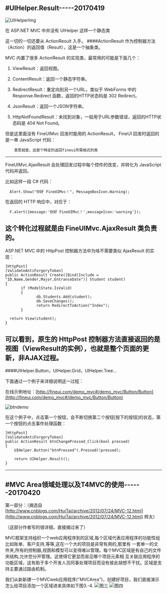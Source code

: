 

#UIHelper.Result-----20170419
----------------

![UIHelperImg](./img/UIHelperImg.png)

在 ASP.NET MVC 中并没有 UIHelper 这样一个静态类

这一切的一切还要从 ActionResult 入手。
####ActionResult
作为控制器方法（Action）的返回值（Result），这是一个抽象类。

MVC 内置了很多 ActionResult 的实现类，最常用的可能是下面几个：

1. ViewResult：返回视图。

2. ContentResult：返回一个静态字符串。

3. RedirectResult：重定向到另一个URL，类似于 WebForms 中的 Response.Redirect 函数，返回的HTTP状态码是 302 Redirect。

4. JsonResult：返回一个JSON字符串。

5. HttpNotFoundResult：未找到对象，一般用于URL参数错误，返回的HTTP状态码是 404 Not Found。


但是这里面没有 FineUIMvc 回发时能用的 ActionResult， FineUI 回发时返回的是一串 JavaScript 代码：

        意思就是，这是个特定的返回fineui所需格式的类

------------
FineUIMvc.AjaxResult 会处理回发过程中每个控件的改变，并转化为 JavaScript 代码并返回。

比如这样一段 C# 代码：
```
  Alert.Show("你好 FineUIMvc！", MessageBoxIcon.Warning);
 ```

在返回的 HTTP 响应中，对应于：
```
  F.alert({message:'你好 FineUIMvc！',messageIcon:'warning'});
 ```
这个转化过程就是由 FineUIMvc.AjaxResult 类负责的。
----------
ASP.NET MVC 中的 HttpPost 控制器方法中为啥不需要类似 AjaxResult 的实现：

```
[HttpPost]
[ValidateAntiForgeryToken]
public ActionResult Create([Bind(Include = "ID,Name,Gender,Major,EntranceDate")] Student student)
{
       if (ModelState.IsValid)
       {
              db.Students.Add(student);
              db.SaveChanges();
              return RedirectToAction("Index");
       }
 
  return View(student);
}
```
可以看到，原生的 HttpPost 控制器方法直接返回的是视图（ViewResult的实例），也就是整个页面的更新，非AJAX过程。
---------
####UIHelper.Button，UIHelper.Grid，UIHelper.Tree... 

下面通过一个例子来详细说明这一过程：

在线示例地址：[http://fineui.com/demo_mvc#/demo_mvc/Button/Button](http://fineui.com/demo_mvc#/demo_mvc/Button/Button)

![btndemo](./img/btndemo.png)

在这个例子中，点击第一个按钮，会不断切换第二个按钮[按下的按钮]的状态，第一个按钮的点击事件处理函数：
```
[HttpPost]
[ValidateAntiForgeryToken]
public ActionResult btnChangePressed_Click(bool pressed)
{
    UIHelper.Button("btnPressed").Pressed(!pressed);

    return UIHelper.Result();
}

```
----------------

#MVC Area领域处理以及T4MVC的使用------20170420
-------------
第一部分：（摘选自[http://www.cnblogs.com/HuiTai/archive/2012/07/24/MVC-12.html](http://www.cnblogs.com/HuiTai/archive/2012/07/24/MVC-12.html) 辉太）

（这部分作者写的很详细，直接摘过来了）

MVC框架支持组织一个web应用程序到的区域,每个区域代表应用程序的功能性组比如账单、客户支持,等等,这在一个大的项目是非常有用的,那里有 一套单一的文件夹,所有的控制器,视图和模型可以变得难以管理。每个MVC区域是有自己的文件夹结构,允许您分开管理。这使得它更显而易见哪个项目元素相 互关联应用程序的功能区域，这有助于多个开发人员同事处理项目而没有彼此胡想不干扰。区域是支持主要通过路由机制。

我们从新新建一个MVCweb应用程序("MVCArea")，创建好项目，我们直接演示怎么给项目添加一个区域进来具体如下图3.-4.
![图三](./img/2012072422404876.jpg)
![图四](./img/2012072422411569.jpg)